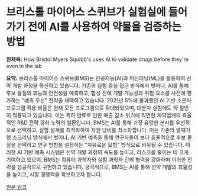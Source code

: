 # 브리스톨 마이어스 스퀴브가 실험실에 들어가기 전에 AI를 사용하여 약물을 검증하는 방법

**원제목:** How Bristol Myers Squibb's uses AI to validate drugs before they're even in the lab

**요약:** 브리스톨 마이어스 스퀴브(BMS)는 인공지능(AI)과 머신러닝(ML)을 활용하여 신약 개발 과정을 혁신하고 있습니다.  기존의 실험 중심 접근 방식에서 벗어나, AI를 통해 후보 물질의 효능과 안전성을 예측하고,  합성 전에 개발 가능성과 위험 요소를 사전에 평가하는 "예측 우선" 전략을 채택하고 있습니다.  2021년 5%에 불과했던 AI 기반 소분자 프로그램 적용 비율은 현재 모든 프로그램으로 확대되었으며, 대분자 실험에도 약 절반이 적용되고 있습니다.  이는 특허 만료로 인한 매출 감소 위기에 직면한 제약업계의 효율적인 R&D 전략 강화 노력의 일환입니다.  BMS는 AI를 통해  가장 유망한 분자를 우선적으로 선택하고, 실험 설계를 최적화하여  자원 낭비를 최소화합니다.  이는 기존의 깔때기형 스크리닝 방식에서 벗어나,  AI 기반 예측을 통해 연구자들이 보다 효율적으로  후보 물질을 선택하고 연구 방향을 설정하는 "자유로운 모험" 방식으로 비유될 수 있습니다.  이러한 AI 기반 예측 시스템은 신약 개발 과정의 속도를 높이고,  리스크를 줄이는 데 크게 기여하고 있으며,  BMS는  컴퓨터 과학자와 실험 과학자 간의 협력을 강화하며  이러한 전략을 성공적으로 구현하고 있습니다.  궁극적으로,  BMS는 AI를 통해 신약 개발의 효율성을 높이고,  시장 경쟁력을 확보하고자 합니다.

[원문 링크](https://www.pharmavoice.com/news/bristol-myers-squibb-ai-validate-drugs-before-lab-predict-first/753889/)
